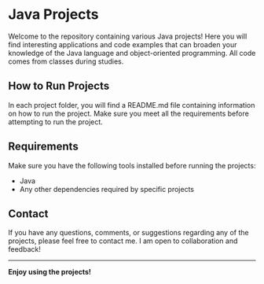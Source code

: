 # Java Projects

Welcome to the repository containing various Java projects! Here you will find interesting applications and code examples that can broaden your knowledge of the Java language and object-oriented programming. All code comes from classes during studies.

## How to Run Projects

In each project folder, you will find a README.md file containing information on how to run the project. Make sure you meet all the requirements before attempting to run the project.

## Requirements

Make sure you have the following tools installed before running the projects:

- Java
- Any other dependencies required by specific projects

## Contact

If you have any questions, comments, or suggestions regarding any of the projects, please feel free to contact me. I am open to collaboration and feedback!

---

**Enjoy using the projects!**
